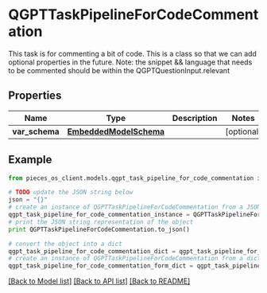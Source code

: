 # QGPTTaskPipelineForCodeCommentation

This task is for commenting a bit of code.  This is a class so that we can add optional properties in the future.  Note: the snippet && language that needs to be commented should be within the QGPTQuestionInput.relevant

## Properties

Name | Type | Description | Notes
------------ | ------------- | ------------- | -------------
**var_schema** | [**EmbeddedModelSchema**](EmbeddedModelSchema.md) |  | [optional] 

## Example

```python
from pieces_os_client.models.qgpt_task_pipeline_for_code_commentation import QGPTTaskPipelineForCodeCommentation

# TODO update the JSON string below
json = "{}"
# create an instance of QGPTTaskPipelineForCodeCommentation from a JSON string
qgpt_task_pipeline_for_code_commentation_instance = QGPTTaskPipelineForCodeCommentation.from_json(json)
# print the JSON string representation of the object
print QGPTTaskPipelineForCodeCommentation.to_json()

# convert the object into a dict
qgpt_task_pipeline_for_code_commentation_dict = qgpt_task_pipeline_for_code_commentation_instance.to_dict()
# create an instance of QGPTTaskPipelineForCodeCommentation from a dict
qgpt_task_pipeline_for_code_commentation_form_dict = qgpt_task_pipeline_for_code_commentation.from_dict(qgpt_task_pipeline_for_code_commentation_dict)
```
[[Back to Model list]](../README.md#documentation-for-models) [[Back to API list]](../README.md#documentation-for-api-endpoints) [[Back to README]](../README.md)


